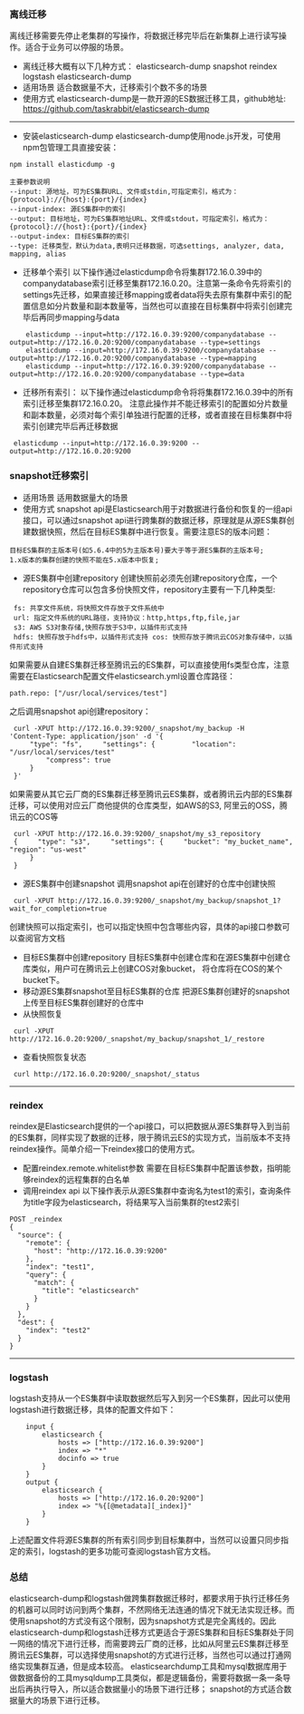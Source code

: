 ### 离线迁移
离线迁移需要先停止老集群的写操作，将数据迁移完毕后在新集群上进行读写操作。适合于业务可以停服的场景。
- 离线迁移大概有以下几种方式：
elasticsearch-dump
snapshot
reindex
logstash
elasticsearch-dump
- 适用场景
适合数据量不大，迁移索引个数不多的场景
- 使用方式
elasticsearch-dump是一款开源的ES数据迁移工具，github地址: https://github.com/taskrabbit/elasticsearch-dump

---

- 安装elasticsearch-dump
elasticsearch-dump使用node.js开发，可使用npm包管理工具直接安装：
```
npm install elasticdump -g
```
```
主要参数说明
--input: 源地址，可为ES集群URL、文件或stdin,可指定索引，格式为：{protocol}://{host}:{port}/{index}
--input-index: 源ES集群中的索引
--output: 目标地址，可为ES集群地址URL、文件或stdout，可指定索引，格式为：{protocol}://{host}:{port}/{index}
--output-index: 目标ES集群的索引
--type: 迁移类型，默认为data,表明只迁移数据，可选settings, analyzer, data, mapping, alias
```
- 迁移单个索引
以下操作通过elasticdump命令将集群172.16.0.39中的companydatabase索引迁移至集群172.16.0.20。注意第一条命令先将索引的settings先迁移，如果直接迁移mapping或者data将失去原有集群中索引的配置信息如分片数量和副本数量等，当然也可以直接在目标集群中将索引创建完毕后再同步mapping与data
```
    elasticdump --input=http://172.16.0.39:9200/companydatabase --output=http://172.16.0.20:9200/companydatabase --type=settings
    elasticdump --input=http://172.16.0.39:9200/companydatabase --output=http://172.16.0.20:9200/companydatabase --type=mapping
    elasticdump --input=http://172.16.0.39:9200/companydatabase --output=http://172.16.0.20:9200/companydatabase --type=data
```

- 迁移所有索引：
以下操作通过elasticdump命令将将集群172.16.0.39中的所有索引迁移至集群172.16.0.20。 注意此操作并不能迁移索引的配置如分片数量和副本数量，必须对每个索引单独进行配置的迁移，或者直接在目标集群中将索引创建完毕后再迁移数据
```
 elasticdump --input=http://172.16.0.39:9200 --output=http://172.16.0.20:9200
 ```

### snapshot迁移索引
- 适用场景
适用数据量大的场景
- 使用方式
snapshot api是Elasticsearch用于对数据进行备份和恢复的一组api接口，可以通过snapshot api进行跨集群的数据迁移，原理就是从源ES集群创建数据快照，然后在目标ES集群中进行恢复。需要注意ES的版本问题：
```
目标ES集群的主版本号(如5.6.4中的5为主版本号)要大于等于源ES集群的主版本号;
1.x版本的集群创建的快照不能在5.x版本中恢复;
```
- 源ES集群中创建repository
创建快照前必须先创建repository仓库，一个repository仓库可以包含多份快照文件，repository主要有一下几种类型:
```
 fs: 共享文件系统，将快照文件存放于文件系统中
 url: 指定文件系统的URL路径，支持协议：http,https,ftp,file,jar
 s3: AWS S3对象存储,快照存放于S3中，以插件形式支持
 hdfs: 快照存放于hdfs中，以插件形式支持 cos: 快照存放于腾讯云COS对象存储中，以插件形式支持
```
如果需要从自建ES集群迁移至腾讯云的ES集群，可以直接使用fs类型仓库，注意需要在Elasticsearch配置文件elasticsearch.yml设置仓库路径：
```
path.repo: ["/usr/local/services/test"]
```
之后调用snapshot api创建repository：
```
 curl -XPUT http://172.16.0.39:9200/_snapshot/my_backup -H       'Content-Type: application/json' -d '{
     "type": "fs",     "settings": {         "location": "/usr/local/services/test" 
         "compress": true
     }
 }'
```
如果需要从其它云厂商的ES集群迁移至腾讯云ES集群，或者腾讯云内部的ES集群迁移，可以使用对应云厂商他提供的仓库类型，如AWS的S3, 阿里云的OSS，腾讯云的COS等
```
 curl -XPUT http://172.16.0.39:9200/_snapshot/my_s3_repository
 {     "type": "s3",     "settings": {     "bucket": "my_bucket_name",     "region": "us-west"
     }
 }
```
- 源ES集群中创建snapshot
调用snapshot api在创建好的仓库中创建快照
```
 curl -XPUT http://172.16.0.39:9200/_snapshot/my_backup/snapshot_1?wait_for_completion=true
```
创建快照可以指定索引，也可以指定快照中包含哪些内容，具体的api接口参数可以查阅官方文档
- 目标ES集群中创建repository
目标ES集群中创建仓库和在源ES集群中创建仓库类似，用户可在腾讯云上创建COS对象bucket， 将仓库将在COS的某个bucket下。
- 移动源ES集群snapshot至目标ES集群的仓库
把源ES集群创建好的snapshot上传至目标ES集群创建好的仓库中
- 从快照恢复
```
 curl -XPUT http://172.16.0.20:9200/_snapshot/my_backup/snapshot_1/_restore
```
- 查看快照恢复状态
```
 curl http://172.16.0.20:9200/_snapshot/_status
```
---

### reindex
reindex是Elasticsearch提供的一个api接口，可以把数据从源ES集群导入到当前的ES集群，同样实现了数据的迁移，限于腾讯云ES的实现方式，当前版本不支持reindex操作。简单介绍一下reindex接口的使用方式。
- 配置reindex.remote.whitelist参数
需要在目标ES集群中配置该参数，指明能够reindex的远程集群的白名单
- 调用reindex api
以下操作表示从源ES集群中查询名为test1的索引，查询条件为title字段为elasticsearch，将结果写入当前集群的test2索引
```
POST _reindex
{
  "source": {
    "remote": {
      "host": "http://172.16.0.39:9200"
    },
    "index": "test1",
    "query": {
      "match": {
        "title": "elasticsearch"
      }
    }
  },
  "dest": {
    "index": "test2"
  }
}
```
--- 

### logstash
logstash支持从一个ES集群中读取数据然后写入到另一个ES集群，因此可以使用logstash进行数据迁移，具体的配置文件如下：
```
    input {
        elasticsearch {
            hosts => ["http://172.16.0.39:9200"]
            index => "*"
            docinfo => true
        }
    }
    output {
        elasticsearch {
            hosts => ["http://172.16.0.20:9200"]
            index => "%{[@metadata][_index]}"
        }
    }
```
上述配置文件将源ES集群的所有索引同步到目标集群中，当然可以设置只同步指定的索引，logstash的更多功能可查阅logstash官方文档。

### 总结
elasticsearch-dump和logstash做跨集群数据迁移时，都要求用于执行迁移任务的机器可以同时访问到两个集群，不然网络无法连通的情况下就无法实现迁移。而使用snapshot的方式没有这个限制，因为snapshot方式是完全离线的。因此elasticsearch-dump和logstash迁移方式更适合于源ES集群和目标ES集群处于同一网络的情况下进行迁移，而需要跨云厂商的迁移，比如从阿里云ES集群迁移至腾讯云ES集群，可以选择使用snapshot的方式进行迁移，当然也可以通过打通网络实现集群互通，但是成本较高。
elasticsearchdump工具和mysql数据库用于做数据备份的工具mysqldump工具类似，都是逻辑备份，需要将数据一条一条导出后再执行导入，所以适合数据量小的场景下进行迁移；
snapshot的方式适合数据量大的场景下进行迁移。